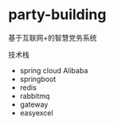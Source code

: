 # party-building
基于互联网+的智慧党务系统

技术栈
- spring cloud Alibaba
- springboot
- redis
- rabbitmq
- gateway
- easyexcel
